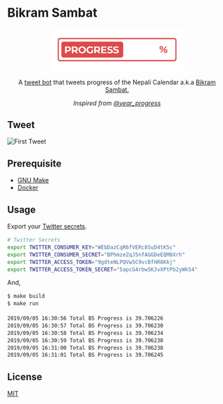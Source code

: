 # Bikram Sambat

<div align="center">
  <img width="300" src="logo.png" alt="Bikram Sambat Progress">

  <p>A <a href="https://twitter.com/bikram_sambat">tweet bot</a> that tweets progress of the Nepali Calendar a.k.a <a href="https://en.wikipedia.org/wiki/Vikram_Samvat">Bikram Sambat.</a></p>
  <p><em>Inspired from <a href="https://twitter.com/year_progress">@year_progress</a></em></p>
</div>

## Tweet

![First Tweet](https://i.imgur.com/WFtMHc1.png)

## Prerequisite

- [GNU Make](https://ftp.gnu.org/old-gnu/Manuals/make-3.79.1/html_chapter/make_1.html)
- [Docker](https://docs.docker.com/install/)

## Usage

Export your [Twitter secrets](https://developer.twitter.com).

```bash
# Twitter Secrets
export TWITTER_CONSUMER_KEY="WEbDazCqR6fVERc8SuD4tK5c"
export TWITTER_CONSUMER_SECRET="BPhmzeZqJ5nfAGGDeEQM8Xrh"
export TWITTER_ACCESS_TOKEN="9gdteNLPQVw5C9vcBfHR8Kkj"
export TWITTER_ACCESS_TOKEN_SECRET="5apcG4rbwSKJvXPtPb2yWk54"
```

And,

```bash
$ make build
$ make run

2019/09/05 16:30:56 Total BS Progress is 39.706226
2019/09/05 16:30:57 Total BS Progress is 39.706230
2019/09/05 16:30:58 Total BS Progress is 39.706234
2019/09/05 16:30:59 Total BS Progress is 39.706238
2019/09/05 16:31:00 Total BS Progress is 39.706238
2019/09/05 16:31:01 Total BS Progress is 39.706245
```

## License

[MIT](LICENSE)
